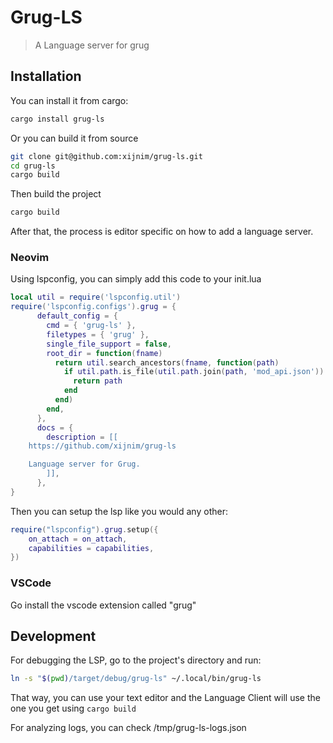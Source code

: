 # Grug-LS
> A Language server for grug

## Installation
You can install it from cargo:
```bash
cargo install grug-ls
```

Or you can build it from source
```bash
git clone git@github.com:xijnim/grug-ls.git
cd grug-ls
cargo build
```

Then build the project
```bash
cargo build
```

After that, the process is editor specific on how to add a language server.

### Neovim
Using lspconfig, you can simply add this code to your init.lua
```lua
local util = require('lspconfig.util')
require('lspconfig.configs').grug = {
      default_config = {
        cmd = { 'grug-ls' },
        filetypes = { 'grug' },
        single_file_support = false,
        root_dir = function(fname)
          return util.search_ancestors(fname, function(path)
            if util.path.is_file(util.path.join(path, 'mod_api.json')) then
              return path
            end
          end)
        end,
      },
      docs = {
        description = [[
    https://github.com/xijnim/grug-ls

    Language server for Grug.
        ]],
      },
}
```
Then you can setup the lsp like you would any other:
```lua
require("lspconfig").grug.setup({
    on_attach = on_attach,
    capabilities = capabilities,
})
```

### VSCode
Go install the vscode extension called "grug"

## Development
For debugging the LSP, go to the project's directory and run:
```bash
ln -s "$(pwd)/target/debug/grug-ls" ~/.local/bin/grug-ls
```
That way, you can use your text editor and the Language Client will use the one you get using `cargo build`

For analyzing logs, you can check /tmp/grug-ls-logs.json
